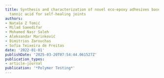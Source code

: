 ```yaml
---
title: Synthesis and characterization of novel eco-epoxy adhesives based on the modified
  tannic acid for self-healing joints
authors:
- Nataša Z Tomić
- Milad Saeedifar
- Mohamed Nasr Saleh
- Aleksandar Marinković
- Dimitrios Zarouchas
- Sofia Teixeira de Freitas
date: '2022-01-01'
publishDate: '2025-03-20T07:54:44.061527Z'
publication_types:
- article-journal
publication: '*Polymer Testing*'
---
```

